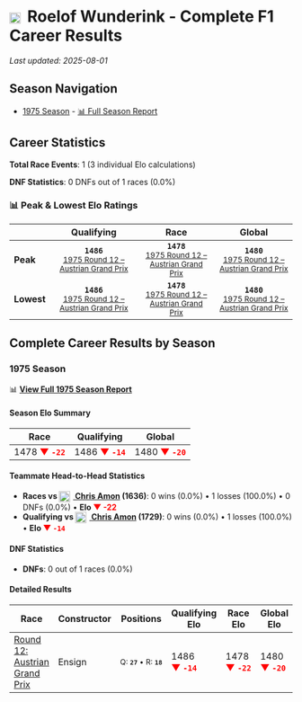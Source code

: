 # <img src="https://upload.wikimedia.org/wikipedia/commons/2/20/Flag_of_the_Netherlands.svg" alt="Netherlands" width="20" height="auto" style="vertical-align: middle; margin-right: 5px;" onerror="this.outerHTML='🇳🇱'; this.style.marginRight='5px';"/> Roelof Wunderink - Complete F1 Career Results

*Last updated: 2025-08-01*

## Season Navigation

- [1975 Season](#1975-season) - [📊 Full Season Report](../seasons/1975-season-report)

## Career Statistics

**Total Race Events**: 1 (3 individual Elo calculations)

**DNF Statistics**: 0 DNFs out of 1 races (0.0%)

### 📊 Peak & Lowest Elo Ratings

| &nbsp; | Qualifying | Race | Global |
|-------|------------|------|--------|
| **Peak** | <center>**`1486`**<br/><small>[1975 Round 12 – Austrian Grand Prix](../seasons/1975-season-report#round-12-austrian-grand-prix)</small></center> | <center>**`1478`**<br/><small>[1975 Round 12 – Austrian Grand Prix](../seasons/1975-season-report#round-12-austrian-grand-prix)</small></center> | <center>**`1480`**<br/><small>[1975 Round 12 – Austrian Grand Prix](../seasons/1975-season-report#round-12-austrian-grand-prix)</small></center> |
| **Lowest** | <center>**`1486`**<br/><small>[1975 Round 12 – Austrian Grand Prix](../seasons/1975-season-report#round-12-austrian-grand-prix)</small></center> | <center>**`1478`**<br/><small>[1975 Round 12 – Austrian Grand Prix](../seasons/1975-season-report#round-12-austrian-grand-prix)</small></center> | <center>**`1480`**<br/><small>[1975 Round 12 – Austrian Grand Prix](../seasons/1975-season-report#round-12-austrian-grand-prix)</small></center> |


## Complete Career Results by Season

### 1975 Season

📊 **[View Full 1975 Season Report](../seasons/1975-season-report)**

#### Season Elo Summary

| Race | Qualifying | Global |
|------|------------|--------|
| 1478 **<span style="color: red;">▼&nbsp;`-22`</span>** | 1486 **<span style="color: red;">▼&nbsp;`-14`</span>** | 1480 **<span style="color: red;">▼&nbsp;`-20`</span>** |

#### Teammate Head-to-Head Statistics

- **Races vs [<img src="https://upload.wikimedia.org/wikipedia/commons/3/3e/Flag_of_New_Zealand.svg" alt="New Zealand" width="20" height="auto" style="vertical-align: middle; margin-right: 5px;" onerror="this.outerHTML='🇳🇿'; this.style.marginRight='5px';"/> Chris Amon](chris-amon) (1636)**: 0 wins (0.0%) • 1 losses (100.0%) • 0 DNFs (0.0%) • **Elo <span style="color: red;">▼&nbsp;-22</span>**
- **Qualifying vs [<img src="https://upload.wikimedia.org/wikipedia/commons/3/3e/Flag_of_New_Zealand.svg" alt="New Zealand" width="20" height="auto" style="vertical-align: middle; margin-right: 5px;" onerror="this.outerHTML='🇳🇿'; this.style.marginRight='5px';"/> Chris Amon](chris-amon) (1729)**: 0 wins (0.0%) • 1 losses (100.0%) • **Elo <span style="color: red;">▼&nbsp;`-14`</span>**

#### DNF Statistics

- **DNFs**: 0 out of 1 races (0.0%)

#### Detailed Results

| Race | Constructor | Positions | Qualifying Elo | Race Elo | Global Elo | Teammate |
|------|-------------|-----------|----------------|----------|------------|----------|
| [Round 12: Austrian Grand Prix](../seasons/1975-season-report#round-12-austrian-grand-prix) | Ensign | <small>Q:&nbsp;**`27`**&nbsp;•&nbsp;R:&nbsp;**`18`**</small> | 1486 **<span style="color: red;">▼&nbsp;`-14`</span>** | 1478 **<span style="color: red;">▼&nbsp;`-22`</span>** | 1480 **<span style="color: red;">▼&nbsp;`-20`</span>** | [<img src="https://upload.wikimedia.org/wikipedia/commons/3/3e/Flag_of_New_Zealand.svg" alt="New Zealand" width="20" height="auto" style="vertical-align: middle; margin-right: 5px;" onerror="this.outerHTML='🇳🇿'; this.style.marginRight='5px';"/> Chris Amon](chris-amon)<br/><small>Q:&nbsp;**`23`**&nbsp;•&nbsp;R:&nbsp;**`12`**</small> |

